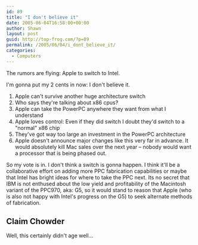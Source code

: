 ```yaml
---
id: 89
title: "I don't believe it"
date: 2005-06-04T16:58:00+00:00
author: Shawn
layout: post
guid: http://top-frog.com/?p=89
permalink: /2005/06/04/i_dont_believe_it/
categories:
  - Computers
---
```

The rumors are flying: Apple to switch to Intel.

I'm gonna put my 2 cents in now: I don't believe it.

  1. Apple can't survive another huge architecture switch 
  2. Who says they're talking about x86 cpus? 
  3. Apple can take the PowerPC anywhere they want from what I understand 
  4. Apple loves control: Even if they did switch I doubt they'd switch to a "normal" x86 chip 
  5. They've got way too large an investment in the PowerPC architecture 
  6. Apple doesn't announce major changes like this very far in advance. It would absolutely kill Mac sales over the next year – nobody would want a processor that is being phased out. 

So my vote is in. I don't think a switch is gonna happen. I think it'll be a collaborative effort on adding more PPC fabrication capabilities or maybe that Intel has bright ideas for where to take the PPC next. Its no secret that IBM is not enthused about the low yield and profitability of the Macintosh variant of the PPC970, aka: G5, so it would stand to reason that Apple (who is also not happy with Intel's progress on the G5) to seek alternate methods of fabrication.

## Claim Chowder

Well, this certainly didn't age well…

